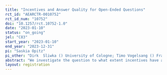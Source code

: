 ```yaml
---
title: "Incentives and Answer Quality for Open-Ended Questions"
rct_id: "AEARCTR-0010752"
rct_id_num: "10752"
doi: "10.1257/rct.10752-1.0"
date: "2023-01-10"
status: "on_going"
jel: "C83"
start_year: "2023-01-10"
end_year: "2023-12-31"
pi: "Saskia Opitz"
pi_other: "Dirk  Sliwka () University of Cologne; Timo Vogelsang () Frankfurt School of Finance and Management; Tom  Zimmermann () University of Cologne"
abstract: "We investigate the question to what extent incentives have an impact on the quality of answers to open-ended survey questions. To this end, we conduct an online survey study on Prolific asking participants open-ended questions as well as using items from established scales. Moreover, we investigate whether giving participants an additional incentive to provide high-quality answers, i.e., informing them that we will hire some of the participants again for a well-paid task depending on the quality of their answers, can increase the answer quality for open-ended questions. To do so, we randomly provide half of the participants with this additional incentive."
layout: registration
---
```


